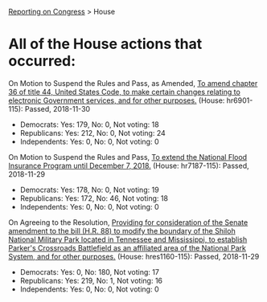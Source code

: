 [Reporting on Congress](index.md) &gt; House

All of the House actions that occurred:
======================================

On Motion to Suspend the Rules and Pass, as Amended, [To amend chapter 36 of title 44, United States Code, to make certain changes relating to electronic Government services, and for other purposes.](http://clerk.house.gov/evs/2018/roll425.xml) (House: hr6901-115): Passed, 2018-11-30
* Democrats: Yes: 179, No: 0, Not voting: 18
* Republicans: Yes: 212, No: 0, Not voting: 24
* Independents: Yes: 0, No: 0, Not voting: 0

On Motion to Suspend the Rules and Pass, [To extend the National Flood Insurance Program until December 7, 2018.](http://clerk.house.gov/evs/2018/roll424.xml) (House: hr7187-115): Passed, 2018-11-29
* Democrats: Yes: 178, No: 0, Not voting: 19
* Republicans: Yes: 172, No: 46, Not voting: 18
* Independents: Yes: 0, No: 0, Not voting: 0

On Agreeing to the Resolution, [Providing for consideration of the Senate amendment to the bill (H.R. 88) to modify the boundary of the Shiloh National Military Park located in Tennessee and Mississippi, to establish Parker's Crossroads Battlefield as an affiliated area of the National Park System, and for other purposes.](http://clerk.house.gov/evs/2018/roll423.xml) (House: hres1160-115): Passed, 2018-11-29
* Democrats: Yes: 0, No: 180, Not voting: 17
* Republicans: Yes: 219, No: 1, Not voting: 16
* Independents: Yes: 0, No: 0, Not voting: 0

